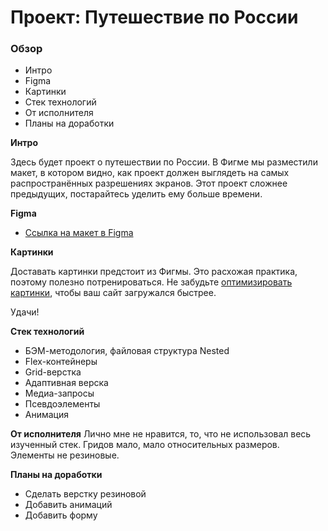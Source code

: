 # Проект: Путешествие по России

### Обзор
* Интро
* Figma
* Картинки
* Стек технологий
* От исполнителя
* Планы на доработки

**Интро**

Здесь будет проект о путешествии по России.
В Фигме мы разместили макет, в котором видно, как проект должен выглядеть на самых распространённых разрешениях экранов.
Этот проект сложнее предыдущих, постарайтесь уделить ему больше времени.

**Figma**

* [Ссылка на макет в Figma](https://www.figma.com/file/5S2WSbEFL6awjVWJ0NWL8Q/Sprint-3_-Russia-_-desktop-mobile?node-id=28503%3A0)

**Картинки**

Доставать картинки предстоит из Фигмы. Это расхожая практика, поэтому полезно потренироваться.
Не забудьте [оптимизировать картинки](https://tinypng.com/), чтобы ваш сайт загружался быстрее.

Удачи!

**Стек технологий**
* БЭМ-методология, файловая структура Nested
* Flex-контейнеры
* Grid-верстка
* Адаптивная верска
* Медиа-запросы
* Псевдоэлементы
* Анимация
 
 **От исполнителя**
Лично мне не нравится, то, что не использовал весь изученный стек. Гридов мало, мало относительных размеров. Элементы не резиновые.

**Планы на доработки**
* Сделать верстку резиновой
* Добавить анимаций
* Добавить форму